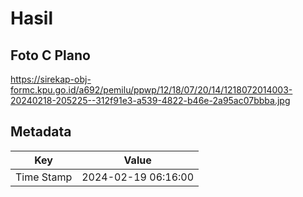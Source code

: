 # Hasil

## Foto C Plano

https://sirekap-obj-formc.kpu.go.id/a692/pemilu/ppwp/12/18/07/20/14/1218072014003-20240218-205225--312f91e3-a539-4822-b46e-2a95ac07bbba.jpg


## Metadata

| Key        | Value               |
| ---------- | ------------------- |
| Time Stamp | 2024-02-19 06:16:00 |



